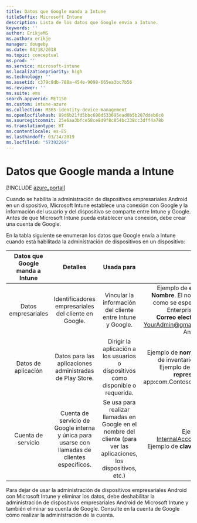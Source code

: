 ```yaml
---
title: Datos que Google manda a Intune
titleSuffix: Microsoft Intune
description: Lista de los datos que Google envía a Intune.
keywords: ''
author: ErikjeMS
ms.author: erikje
manager: dougeby
ms.date: 04/18/2018
ms.topic: conceptual
ms.prod: ''
ms.service: microsoft-intune
ms.localizationpriority: high
ms.technology: ''
ms.assetid: c379c8db-788a-454e-9098-665ea3bc7b56
ms.reviewer: ''
ms.suite: ems
search.appverid: MET150
ms.custom: intune-azure
ms.collection: M365-identity-device-management
ms.openlocfilehash: 89d6b21fd5bbc690d533695ead0b5b207ddeb6c0
ms.sourcegitcommit: 25e6aa3bfce58ce8d9f8c054bc338cc3dff4a78b
ms.translationtype: HT
ms.contentlocale: es-ES
ms.lasthandoff: 03/14/2019
ms.locfileid: "57392269"
---
```

# <a name="data-google-sends-to-intune"></a>Datos que Google manda a Intune

[!INCLUDE [azure_portal](./includes/azure_portal.md)]

Cuando se habilita la administración de dispositivos empresariales Android en un dispositivo, Microsoft Intune establece una conexión con Google y la información del usuario y del dispositivo se comparte entre Intune y Google. Antes de que Microsoft Intune pueda establecer una conexión, debe crear una cuenta de Google.

En la tabla siguiente se enumeran los datos que Google envía a Intune cuando está habilitada la administración de dispositivos en un dispositivo:


| Datos que Google manda a Intune | Detalles | Usada para | Ejemplo |
|:---:|:---:|:---:|:---:|
| Datos empresariales | Identificadores empresariales del cliente en Google. | Vincular la información del cliente entre Intune y Google. | Ejemplo de **enterpriseId**: LC04eik8a6.<br>**Nombre**. El nombre de administrador, tal y como se especificó al configurar Android Enterprise. Ejemplo: Joe Smith.<br>**Correo electrónico del administrador**. YourAdmin@gmail.com que se usó al configurar Android Enterprise. |
| Datos de aplicación | Datos para las aplicaciones administradas de Play Store. | Dirigir la aplicación a los usuarios o dispositivos como disponible o requerida. | Ejemplo de **nombre de aplicación**: aplicación de inventario de almacén de Contoso.<br>Ejemplo de **identificador único para representar la aplicación**: app:com.Contoso.Warehouse.InventoryTracking |
| Cuenta de servicio | Cuenta de servicio de Google interna y única para usarse con llamadas de clientes específicos. | Se usa para realizar llamadas en Google en el nombre del cliente (para ver las aplicaciones, los dispositivos, etc.) | Ejemplo de **nombre**: InternalAccount@InternalService.com.<br>Ejemplo de **claves**: ServiceAccountPassword |


Para dejar de usar la administración de dispositivos empresariales Android con Microsoft Intune y eliminar los datos, debe deshabilitar la administración de dispositivos empresariales Android de Microsoft Intune y también eliminar su cuenta de Google. Consulte en la cuenta de Google cómo realizar la administración de la cuenta.


